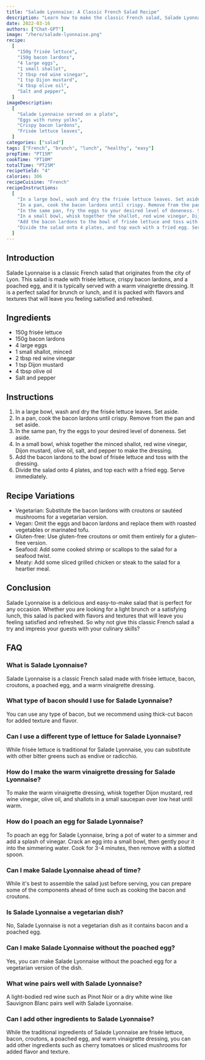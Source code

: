```yaml
---
title: "Salade Lyonnaise: A Classic French Salad Recipe"
description: "Learn how to make the classic French salad, Salade Lyonnaise, with this easy-to-follow recipe. This salad is packed with flavors and textures that will leave you feeling satisfied and refreshed."
date: 2022-03-16
authors: ["Chat-GPT"]
image: "/hero/salade-lyonnaise.png"
recipe:
  [
    "150g frisée lettuce",
    "150g bacon lardons",
    "4 large eggs",
    "1 small shallot",
    "2 tbsp red wine vinegar",
    "1 tsp Dijon mustard",
    "4 tbsp olive oil",
    "Salt and pepper",
  ]
imageDescription:
  [
    "Salade Lyonnaise served on a plate",
    "Eggs with runny yolks",
    "Crispy bacon lardons",
    "Frisée lettuce leaves",
  ]
categories: ["salad"]
tags: ["French", "brunch", "lunch", "healthy", "easy"]
prepTime: "PT15M"
cookTime: "PT10M"
totalTime: "PT25M"
recipeYield: "4"
calories: 306
recipeCuisine: "French"
recipeInstructions:
  [
    "In a large bowl, wash and dry the frisée lettuce leaves. Set aside.",
    "In a pan, cook the bacon lardons until crispy. Remove from the pan and set aside.",
    "In the same pan, fry the eggs to your desired level of doneness. Set aside.",
    "In a small bowl, whisk together the shallot, red wine vinegar, Dijon mustard, olive oil, salt, and pepper to make the dressing.",
    "Add the bacon lardons to the bowl of frisée lettuce and toss with the dressing.",
    "Divide the salad onto 4 plates, and top each with a fried egg. Serve immediately.",
  ]
---
```


## Introduction

Salade Lyonnaise is a classic French salad that originates from the city of Lyon. This salad is made with frisée lettuce, crispy bacon lardons, and a poached egg, and it is typically served with a warm vinaigrette dressing. It is a perfect salad for brunch or lunch, and it is packed with flavors and textures that will leave you feeling satisfied and refreshed.

## Ingredients

- 150g frisée lettuce
- 150g bacon lardons
- 4 large eggs
- 1 small shallot, minced
- 2 tbsp red wine vinegar
- 1 tsp Dijon mustard
- 4 tbsp olive oil
- Salt and pepper

## Instructions

1. In a large bowl, wash and dry the frisée lettuce leaves. Set aside.
2. In a pan, cook the bacon lardons until crispy. Remove from the pan and set aside.
3. In the same pan, fry the eggs to your desired level of doneness. Set aside.
4. In a small bowl, whisk together the minced shallot, red wine vinegar, Dijon mustard, olive oil, salt, and pepper to make the dressing.
5. Add the bacon lardons to the bowl of frisée lettuce and toss with the dressing.
6. Divide the salad onto 4 plates, and top each with a fried egg. Serve immediately.

## Recipe Variations

- Vegetarian: Substitute the bacon lardons with croutons or sautéed mushrooms for a vegetarian version.
- Vegan: Omit the eggs and bacon lardons and replace them with roasted vegetables or marinated tofu.
- Gluten-free: Use gluten-free croutons or omit them entirely for a gluten-free version.
- Seafood: Add some cooked shrimp or scallops to the salad for a seafood twist.
- Meaty: Add some sliced grilled chicken or steak to the salad for a heartier meal.

## Conclusion

Salade Lyonnaise is a delicious and easy-to-make salad that is perfect for any occasion. Whether you are looking for a light brunch or a satisfying lunch, this salad is packed with flavors and textures that will leave you feeling satisfied and refreshed. So why not give this classic French salad a try and impress your guests with your culinary skills?

## FAQ

### What is Salade Lyonnaise?

Salade Lyonnaise is a classic French salad made with frisée lettuce, bacon, croutons, a poached egg, and a warm vinaigrette dressing.

### What type of bacon should I use for Salade Lyonnaise?

You can use any type of bacon, but we recommend using thick-cut bacon for added texture and flavor.

### Can I use a different type of lettuce for Salade Lyonnaise?

While frisée lettuce is traditional for Salade Lyonnaise, you can substitute with other bitter greens such as endive or radicchio.

### How do I make the warm vinaigrette dressing for Salade Lyonnaise?

To make the warm vinaigrette dressing, whisk together Dijon mustard, red wine vinegar, olive oil, and shallots in a small saucepan over low heat until warm.

### How do I poach an egg for Salade Lyonnaise?

To poach an egg for Salade Lyonnaise, bring a pot of water to a simmer and add a splash of vinegar. Crack an egg into a small bowl, then gently pour it into the simmering water. Cook for 3-4 minutes, then remove with a slotted spoon.

### Can I make Salade Lyonnaise ahead of time?

While it's best to assemble the salad just before serving, you can prepare some of the components ahead of time such as cooking the bacon and croutons.

### Is Salade Lyonnaise a vegetarian dish?

No, Salade Lyonnaise is not a vegetarian dish as it contains bacon and a poached egg.

### Can I make Salade Lyonnaise without the poached egg?

Yes, you can make Salade Lyonnaise without the poached egg for a vegetarian version of the dish.

### What wine pairs well with Salade Lyonnaise?

A light-bodied red wine such as Pinot Noir or a dry white wine like Sauvignon Blanc pairs well with Salade Lyonnaise.

### Can I add other ingredients to Salade Lyonnaise?

While the traditional ingredients of Salade Lyonnaise are frisée lettuce, bacon, croutons, a poached egg, and warm vinaigrette dressing, you can add other ingredients such as cherry tomatoes or sliced mushrooms for added flavor and texture.
